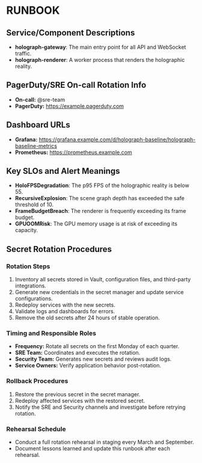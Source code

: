 # RUNBOOK

## Service/Component Descriptions

- **holograph-gateway**: The main entry point for all API and WebSocket traffic.
- **holograph-renderer**: A worker process that renders the holographic reality.

## PagerDuty/SRE On-call Rotation Info

- **On-call:** @sre-team
- **PagerDuty:** https://example.pagerduty.com

## Dashboard URLs

- **Grafana:** https://grafana.example.com/d/holograph-baseline/holograph-baseline-metrics
- **Prometheus:** https://prometheus.example.com

## Key SLOs and Alert Meanings

- **HoloFPSDegradation**: The p95 FPS of the holographic reality is below 55.
- **RecursiveExplosion**: The scene graph depth has exceeded the safe threshold of 10.
- **FrameBudgetBreach**: The renderer is frequently exceeding its frame budget.
- **GPUOOMRisk**: The GPU memory usage is at risk of exceeding its capacity.

## Secret Rotation Procedures

### Rotation Steps
1. Inventory all secrets stored in Vault, configuration files, and third-party integrations.
2. Generate new credentials in the secret manager and update service configurations.
3. Redeploy services with the new secrets.
4. Validate logs and dashboards for errors.
5. Remove the old secrets after 24 hours of stable operation.

### Timing and Responsible Roles
- **Frequency:** Rotate all secrets on the first Monday of each quarter.
- **SRE Team:** Coordinates and executes the rotation.
- **Security Team:** Generates new secrets and reviews audit logs.
- **Service Owners:** Verify application behavior post-rotation.

### Rollback Procedures
1. Restore the previous secret in the secret manager.
2. Redeploy affected services with the restored secret.
3. Notify the SRE and Security channels and investigate before retrying rotation.

### Rehearsal Schedule
- Conduct a full rotation rehearsal in staging every March and September.
- Document lessons learned and update this runbook after each rehearsal.
